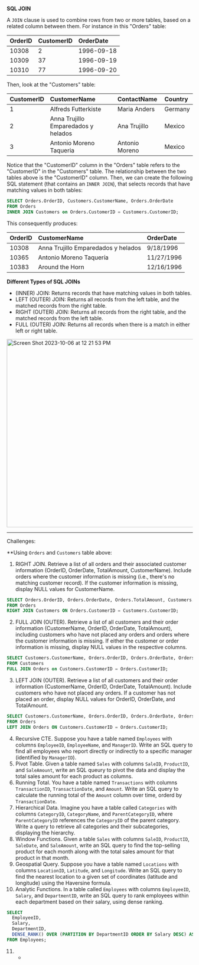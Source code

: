 **SQL JOIN**

A `JOIN` clause is used to combine rows from two or more tables, based on a related column between them. For instance in this "Orders" table:

|OrderID | CustomerID | OrderDate | 
| :---         |     :---     |:--- |
| 10308 | 2    | 1996-09-18    | 
|  10309     | 37       | 1996-09-19      | 
| 10310 | 77 | 1996-09-20 |

Then, look at the "Customers" table: 

|CustomerID | CustomerName | ContactName | Country| 
| :---         |     :---     |:--- |:---|
| 1 | Alfreds Futterkiste    | Maria Anders | Germany|
|  2     | Anna Trujillo Emparedados y helados       | Ana Trujillo| Mexico| 
| 3 | Antonio Moreno Taqueria| Antonio Moreno | Mexico|

Notice that the "CustomerID" column in the "Orders" table refers to the "CustomerID" in the "Customers" table. The relationship between the two tables above is the "CustomerID" column. Then, we can create the following SQL statement (that contains an `INNER JOIN`), that selects records that have matching values in both tables:
```SQL
SELECT Orders.OrderID, Customers.CustomerName, Orders.OrderDate
FROM Orders
INNER JOIN Customers on Orders.CustomerID = Customers.CustomerID;
```

This consequently produces:

|OrderID | CustomerName | OrderDate | 
| :---         |     :---     |:--- |
| 10308 |Anna Trujillo Emparedados y helados      | 9/18/1996   | 
|  10365 | Antonio Moreno Taquería       | 11/27/1996    | 
| 10383 | Around the Horn | 12/16/1996|

**Different Types of SQL JOINs**

* (INNER) JOIN: Returns records that have matching values in both tables.
* LEFT (OUTER) JOIN: Returns all records from the left table, and the matched records from the right table.
* RIGHT (OUTER) JOIN: Returns all records from the right table, and the matched records from the left table.
* FULL (OUTER) JOIN: Returns all records when there is a match in either left or right table.

<img width="510" alt="Screen Shot 2023-10-06 at 12 21 53 PM" src="https://github.com/aliamrod/Coding-Challenges/assets/62684338/45090586-8d41-4134-9f95-fe270c1c72e0">



------------------------------------
Challenges:

**Using `Orders` and `Customers` table above:
1. RIGHT JOIN. Retrieve a list of all orders and their associated customer information (OrderID, OrderDate, TotalAmount, CustomerName). Include orders where the customer information is missing (i.e., there's no matching customer record). If the customer information is missing, display NULL values for CustomerName.

```sql
SELECT Orders.OrderID, Orders.OrderDate, Orders.TotalAmount, Customers.CustomerName
FROM Orders
RIGHT JOIN Customers ON Orders.CustomerID = Customers.CustomerID; 
```
2. FULL JOIN (OUTER). Retrieve a list of all customers and their order information (CustomerName, OrderID, OrderDate, TotalAmount), including customers who have not placed any orders and orders where the customer information is missing. If either the customer or order information is missing, display NULL values in the respective columns.

```sql
SELECT Customers.CustomerName, Orders.OrderID, Orders.OrderDate, Orders.TotalAmount
FROM Customers
FULL JOIN Orders on Customers.CustomerID = Orders.CustomerID; 
```
3. LEFT JOIN (OUTER). Retrieve a list of all customers and their order information (CustomerName, OrderID, OrderDate, TotalAmount). Include customers who have not placed any orders. If a customer has not placed an order, display NULL values for OrderID, OrderDate, and TotalAmount.

```sql
SELECT Customers.CustomerName, Orders.OrderID, Orders.OrderDate, Orders.TotalAmount
FROM Orders
LEFT JOIN Orders ON Customers.CustomerID = Orders.CustomerID; 
```
4. Recursive CTE. Suppose you have a table named `Employees` with columns `EmployeeID`, `EmployeeName`, and `ManagerID`. Write an SQL query to find all employees who report directly or indirectly to a specific manager (identified by `ManagerID`). 
5. Pivot Table. Given a table named `Sales` with columns `SaleID`, `ProductID`, and `SaleAmount`, write an SQL queury to pivot the data and display the total sales amount for each product as columns. 
6. Running Total. You have a table named `Transactions` with columns `TransactionID`, `TransactionDate`, and `Amount`. Write an SQL query to calculate the running total of the `Amount` column over time, orderd by `TransactionDate`. 
7. Hierarchical Data. Imagine you have a table called `Categories` with columns `CategoryID`, `CategoryName`, and `ParentCategoryID`, where `ParentCategoryID` references the `CategoryID` of the parent category. Write a query to retrieve all categories and their subcategories, displaying the hierarchy. 
8. Window Functions. Given a table `Sales` with columns `SaleID`, `ProductID`, `SaleDate`, and `SaleAmount`, write an SQL query to find the top-selling product for each month along with the total sales amount for that product in that month. 
9. Geospatial Query. Suppose you have a table named `Locations` with columns `LocationID`, `Latitude`, and `Longitude`. Write an SQL query to find the nearest location to a given set of coordinates (latitude and longitude) using the Haversine formula. 
10. Analytic Functions. In a table called `Employees` with columns `EmployeeID`, `Salary`, and `DepartmentID`, write an SQL query to rank employees within each department based on their salary, using dense ranking.

```sql
SELECT
  EmployeeID,
  Salary,
  DepartmentID,
  DENSE_RANK() OVER (PARTITION BY DepartmentID ORDER BY Salary DESC) AS Salary_Rank
FROM Employees;
```

11. *

